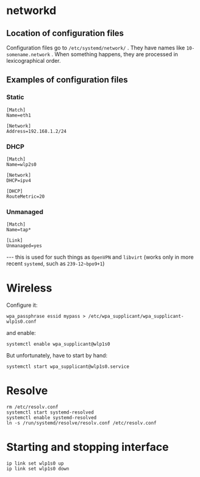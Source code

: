 networkd
========

Location of configuration files
-------------------------------

Configuration files go to `/etc/systemd/network/` . They have names
like `10-somename.network` . When something happens, they are processed
in lexicographical order. 

Examples of configuration files
-------------------------------

### Static

    [Match]
    Name=eth1

    [Network]
    Address=192.168.1.2/24

### DHCP

    [Match]
    Name=wlp2s0

    [Network]
    DHCP=ipv4
    
    [DHCP]
    RouteMetric=20

### Unmanaged

    [Match]
    Name=tap*
    
    [Link]
    Unmanaged=yes

--- this is used for such things as `OpenVPN` and `libvirt` (works only in more recent `systemd`, such as `239-12~bpo9+1`)

Wireless
========

Configure it:

    wpa_passphrase essid mypass > /etc/wpa_supplicant/wpa_supplicant-wlp1s0.conf

and enable:

    systemctl enable wpa_supplicant@wlp1s0

But unfortunately, have to start by hand:

    systemctl start wpa_supplicant@wlp1s0.service


Resolve
=======

    rm /etc/resolv.conf
    systemctl start systemd-resolved
    systemctl enable systemd-resolved
    ln -s /run/systemd/resolve/resolv.conf /etc/resolv.conf


Starting and stopping interface
===============================

    ip link set wlp1s0 up
    ip link set wlp1s0 down





